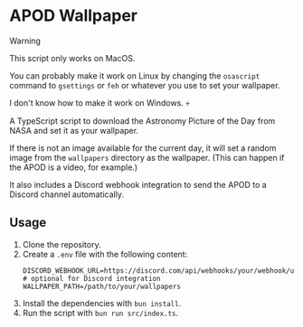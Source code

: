 # APOD Wallpaper

> [!WARNING]  
> This script only works on MacOS.
>
> You can probably make it work on Linux by changing the `osascript` command to `gsettings` or `feh` or whatever you use to set your wallpaper.
>
> I don't know how to make it work on Windows. 💀

A TypeScript script to download the Astronomy Picture of the Day from NASA and set it as your wallpaper.

If there is not an image available for the current day, it will set a random image from the `wallpapers` directory as the wallpaper. (This can happen if the APOD is a video, for example.)

It also includes a Discord webhook integration to send the APOD to a Discord channel automatically.

## Usage

1. Clone the repository.
2. Create a `.env` file with the following content:
   ```env
   DISCORD_WEBHOOK_URL=https://discord.com/api/webhooks/your/webhook/url # optional for Discord integration
   WALLPAPER_PATH=/path/to/your/wallpapers
   ```
3. Install the dependencies with `bun install`.
4. Run the script with `bun run src/index.ts`.
